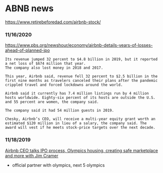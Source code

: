 
# ABNB news

https://www.retirebeforedad.com/airbnb-stock/



### 11/16/2020
https://www.pbs.org/newshour/economy/airbnb-details-years-of-losses-ahead-of-planned-ipo
```
Its revenue jumped 32 percent to $4.8 billion in 2019, but it reported a net loss of $674 million that year.
The company also lost money in 2018 and 2017.

This year, Airbnb said, revenue fell 32 percent to $2.5 billion in the first nine months as travelers canceled their plans after the pandemic crippled travel and forced lockdowns around the world.

Airbnb said it currently has 7.4 million listings run by 4 million hosts worldwide. Eighty-six percent of its hosts are outside the U.S. and 55 percent are women, the company said.

The company said it had 54 million guests in 2019.

Chesky, Airbnb’s CEO, will receive a multi-year equity grant worth an estimated $120 million in lieu of a salary, the company said. The award will vest if he meets stock-price targets over the next decade.
```


### 11/18/2019
[Airbnb CEO talks IPO process, Olympics housing, creating safe marketplace and more with Jim Cramer](https://www.youtube.com/watch?v=7MuAp1EjJvo)
- official partner with olympics, next 5 olympics
